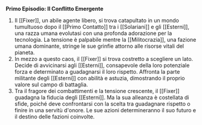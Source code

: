 **Primo Episodio: Il Conflitto Emergente**

1. Il [[Fixer]], un abile agente libero, si trova catapultato in un mondo tumultuoso dopo il [[Primo Contatto]] tra i [[Solariani]] e gli [[Esterni]], una razza umana evolutasi con una profonda adorazione per la tecnologia. La tensione è palpabile mentre la [[Militocrazia]], una fazione umana dominante, stringe le sue grinfie attorno alle risorse vitali del pianeta.
2. In mezzo a questo caos, il [[Fixer]] si trova costretto a scegliere un lato. Decide di avvicinarsi agli [[Esterni]], consapevole della loro potenziale forza e determinato a guadagnarsi il loro rispetto. Affronta la parte militante degli [[Esterni]] con abilità e astuzia, dimostrando il proprio valore sul campo di battaglia.
3. Tra il fragore dei combattimenti e la tensione crescente, il [[Fixer]] guadagna la fiducia degli [[Esterni]]. Ma la sua alleanza è costellata di sfide, poiché deve confrontarsi con la scelta tra guadagnare rispetto o finire in una servitù d'onore. Le sue azioni determineranno il suo futuro e il destino delle fazioni coinvolte.